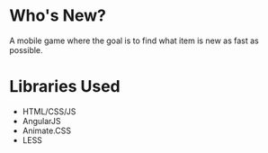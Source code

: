 # Who's New?

A mobile game where the goal is to find what item is new as fast as possible.

# Libraries Used

* HTML/CSS/JS
* AngularJS
* Animate.CSS
* LESS
